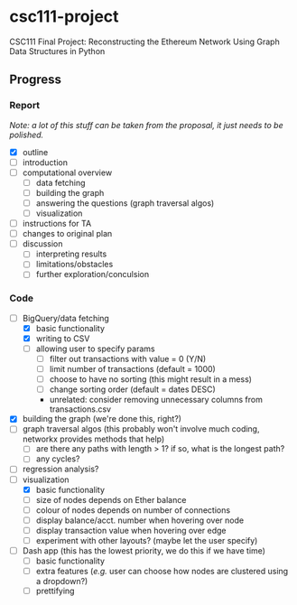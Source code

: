 # csc111-project
CSC111 Final Project: Reconstructing the Ethereum Network Using Graph Data Structures in Python 

## Progress

### Report
_Note: a lot of this stuff can be taken from the proposal, it just needs to be polished._
- [X] outline
- [ ] introduction
- [ ] computational overview
  - [ ] data fetching
  - [ ] building the graph
  - [ ] answering the questions (graph traversal algos)
  - [ ] visualization
- [ ] instructions for TA
- [ ] changes to original plan
- [ ] discussion
  - [ ] interpreting results
  - [ ] limitations/obstacles
  - [ ] further exploration/conculsion

### Code
- [ ] BigQuery/data fetching
  - [X] basic functionality
  - [X] writing to CSV
  - [ ] allowing user to specify params
    - [ ] filter out transactions with value = 0 (Y/N)
    - [ ] limit number of transactions (default = 1000)
    - [ ] choose to have no sorting (this might result in a mess)
    - [ ] change sorting order (default = dates DESC)
    - unrelated: consider removing unnecessary columns from transactions.csv
- [X] building the graph (we're done this, right?)
- [ ] graph traversal algos (this probably won't involve much coding, networkx provides methods that help)
  - [ ] are there any paths with length > 1? if so, what is the longest path?
  - [ ] any cycles?
- [ ] regression analysis?
- [ ] visualization
  - [X] basic functionality
  - [ ] size of nodes depends on Ether balance
  - [ ] colour of nodes depends on number of connections
  - [ ] display balance/acct. number when hovering over node
  - [ ] display transaction value when hovering over edge
  - [ ] experiment with other layouts? (maybe let the user specify)
- [ ] Dash app (this has the lowest priority, we do this if we have time)
  - [ ] basic functionality
  - [ ] extra features (_e.g._ user can choose how nodes are clustered using a dropdown?)
  - [ ] prettifying
